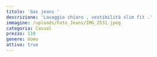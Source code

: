 ```yaml
---
titolo: 'Gas jeans '
descrizione: 'Lavaggio chiaro , vestibilità slim fit .'
immagine: /uploads/Foto_Jeans/IMG_2531.jpeg
categoria: Casual
prezzo: 119
genere: Uomo
attivo: true
---
```


